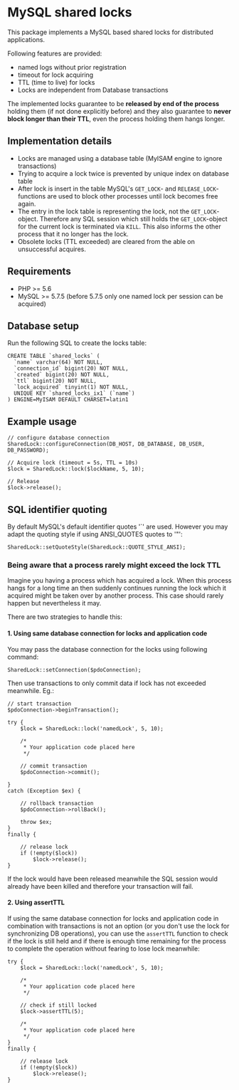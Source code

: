 # MySQL shared locks

This package implements a MySQL based shared locks for distributed applications.

Following features are provided:
	
* named logs without prior registration
* timeout for lock acquiring
* TTL (time to live) for locks
* Locks are independent from Database transactions 

The implemented locks guarantee to be **released by end of the process** holding them
(if not done explicitly before) and they also guarantee to **never block longer than
their TTL**, even the process holding them hangs longer.

## Implementation details
* Locks are managed using a database table (MyISAM engine to ignore transactions)
* Trying to acquire a lock twice is prevented by unique index on database table
* After lock is insert in the table MySQL's `GET_LOCK`- and `RELEASE_LOCK`-functions
  are used to block other processes until lock becomes free again.
* The entry in the lock table is representing the lock, not the `GET_LOCK`-object.
  Therefore any SQL session which still holds the `GET_LOCK`-object for the
  current lock is terminated via `KILL`. This also informs the other process that
  it no longer has the lock.
* Obsolete locks (TTL exceeded) are cleared from the able on unsuccessful
  acquires.


## Requirements

* PHP >= 5.6
* MySQL >= 5.7.5 (before 5.7.5 only one named lock per session can be acquired)


## Database setup

Run the following SQL to create the locks table:

	CREATE TABLE `shared_locks` (
	  `name` varchar(64) NOT NULL,
	  `connection_id` bigint(20) NOT NULL,
	  `created` bigint(20) NOT NULL,
	  `ttl` bigint(20) NOT NULL,
	  `lock_acquired` tinyint(1) NOT NULL,
	  UNIQUE KEY `shared_locks_ix1` (`name`)
	) ENGINE=MyISAM DEFAULT CHARSET=latin1
	
	
## Example usage

	// configure database connection
	SharedLock::configureConnection(DB_HOST, DB_DATABASE, DB_USER, DB_PASSWORD);
	
	// Acquire lock (timeout = 5s, TTL = 10s)
	$lock = SharedLock::lock($lockName, 5, 10);
	
	// Release
	$lock->release();
	
## SQL identifier quoting

By default MySQL's default identifier quotes '`' are used. However you
may adapt the quoting style if using ANSI_QUOTES quotes to '"':

	SharedLock::setQuoteStyle(SharedLock::QUOTE_STYLE_ANSI);
	
	
### Being aware that a process rarely might exceed the lock TTL

Imagine you having a process which has acquired a lock. When this process hangs
for a long time an then suddenly continues running the lock which it acquired
might be taken over by another process. This case should rarely happen but
nevertheless it may.

There are two strategies to handle this:

#### 1. Using same database connection for locks and application code
You may pass the database connection for the locks using following command:

	SharedLock::setConnection($pdoConnection);
	
Then use transactions to only commit data if lock has not exceeded meanwhile. Eg.:

	// start transaction
	$pdoConnection->beginTransaction();

	try {
		$lock = SharedLock::lock('namedLock', 5, 10);
		
		/*
		 * Your application code placed here
		 */
	
		// commit transaction
		$pdoConnection->commit();
				
	}
	catch (Exception $ex) {

		// rollback transaction
		$pdoConnection->rollBack();
		
		throw $ex;
	}
	finally {
	
		// release lock
		if (!empty($lock))
			$lock->release();
	}
	
	
If the lock would have been released meanwhile the SQL session would already have
been killed and therefore your transaction will fail.


#### 2. Using assertTTL
If using the same database connection for locks and application code in combination
with transactions is not an option (or you don't use the lock for synchronizing DB
operations), you can use the `assertTTL` function to check if the lock is still
held and if there is enough time remaining for the process to complete the
operation without fearing to lose lock meanwhile:

	try {
		$lock = SharedLock::lock('namedLock', 5, 10);
		
		/*
		 * Your application code placed here
		 */
		
		// check if still locked
		$lock->assertTTL(5);
		
		/*
		 * Your application code placed here
		 */
	}
	finally {
	
		// release lock
		if (!empty($lock))
			$lock->release();
	}


